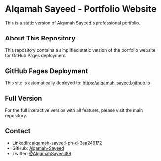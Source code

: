 # Alqamah Sayeed - Portfolio Website

This is a static version of Alqamah Sayeed's professional portfolio.

## About This Repository

This repository contains a simplified static version of the portfolio website for GitHub Pages deployment.

## GitHub Pages Deployment

This site is automatically deployed to: https://alqamah-sayeed.github.io

## Full Version

For the full interactive version with all features, please visit the main repository.

## Contact

- LinkedIn: [alqamah-sayeed-ph-d-3aa249172](https://linkedin.com/in/alqamah-sayeed-ph-d-3aa249172)
- GitHub: [Alqamah-Sayeed](https://github.com/Alqamah-Sayeed)
- Twitter: [@AlqamahSayeed89](https://twitter.com/AlqamahSayeed89)
